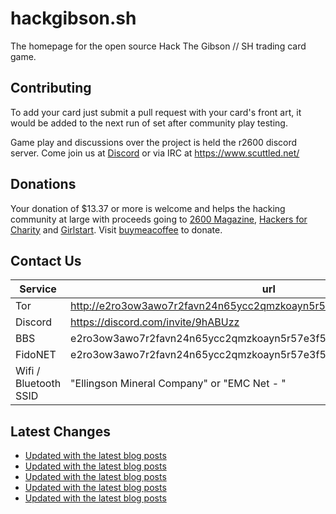 # hackgibson.sh
The homepage for the open source Hack The Gibson // SH trading card game.


## Contributing

To add your card just submit a pull request with your card's front art, it would be added to the next run of set after community play testing.

Game play and discussions over the project is held the r2600 discord server. Come join us at [Discord](https://discord.com/invite/9hABUzz) or via IRC at https://www.scuttled.net/


## Donations

Your donation of $13.37 or more is welcome and helps the hacking community at large with proceeds going to [2600 Magazine](https://2600.com/), [Hackers for Charity](https://hackersforcharity.org) and [Girlstart](https://girlstart.org).  Visit [buymeacoffee](https://www.buymeacoffee.com/hackgibson.sh) to donate.


## Contact Us

Service | url
-|-
Tor | http://e2ro3ow3awo7r2favn24n65ycc2qmzkoayn5r57e3f56nvjwdcgg32ad.onion
Discord | https://discord.com/invite/9hABUzz
BBS | e2ro3ow3awo7r2favn24n65ycc2qmzkoayn5r57e3f56nvjwdcgg32ad.onion:23
FidoNET | e2ro3ow3awo7r2favn24n65ycc2qmzkoayn5r57e3f56nvjwdcgg32ad.onion:24554
Wifi / Bluetooth SSID | "Ellingson Mineral Company" or "EMC Net - <fidonet address>"

## Latest Changes
<!-- BLOG-POST-LIST:START -->
- [Updated with the latest blog posts](https://github.com/DFW2600/hackgibson.sh/commit/468abaeab44b057735938fe37e549d4a634aedd0)
- [Updated with the latest blog posts](https://github.com/DFW2600/hackgibson.sh/commit/33e35f18cdfeebe76ced08cd3f696f84be21c255)
- [Updated with the latest blog posts](https://github.com/DFW2600/hackgibson.sh/commit/7851d1ce8db1decdf205d7032d9ef0f5dd5c0d82)
- [Updated with the latest blog posts](https://github.com/DFW2600/hackgibson.sh/commit/00be05359bc5507bf8de9dcdd6e69eda7d506349)
- [Updated with the latest blog posts](https://github.com/DFW2600/hackgibson.sh/commit/3a3a50e5eaabcc714aa61e8a30d2ae9a1feb4b89)
<!-- BLOG-POST-LIST:END -->
